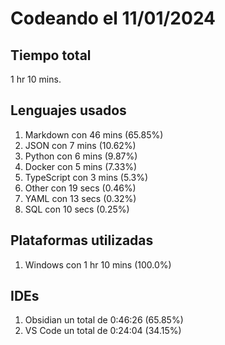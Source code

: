 # Codeando el 11/01/2024

## Tiempo total
1 hr 10 mins.

## Lenguajes usados
1. Markdown con 46 mins (65.85%)
1. JSON con 7 mins (10.62%)
1. Python con 6 mins (9.87%)
1. Docker con 5 mins (7.33%)
1. TypeScript con 3 mins (5.3%)
1. Other con 19 secs (0.46%)
1. YAML con 13 secs (0.32%)
1. SQL con 10 secs (0.25%)

## Plataformas utilizadas
1. Windows con 1 hr 10 mins (100.0%)

## IDEs
1. Obsidian un total de 0:46:26 (65.85%)
1. VS Code un total de 0:24:04 (34.15%)
